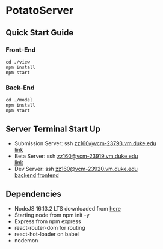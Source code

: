 # PotatoServer

## Quick Start Guide

### Front-End

`cd ./view`  
`npm install`  
`npm start`

### Back-End

`cd ./model`  
`npm install`  
`npm start`

## Server Terminal Start Up

- Submission Server: ssh zz160@vcm-23793.vm.duke.edu  
  [link](https://vcm-23793.vm.duke.edu:3000)
- Beta Server: ssh zz160@vcm-23919.vm.duke.edu  
  [link](https://vcm-23919.vm.duke.edu:3000)
- Dev Server: ssh zz160@vcm-23920.vm.duke.edu  
  [backend](https://vcm-23920.vm.duke.edu:3000) [frontend](https://vcm-23920.vm.duke.edu:3001)

## Dependencies

- NodeJS 16.13.2 LTS downloaded from [here](https://nodejs.org/en/)
- Starting node from npm init -y
- Express from npm express
- react-router-dom for routing
- react-hot-loader on babel
- nodemon
